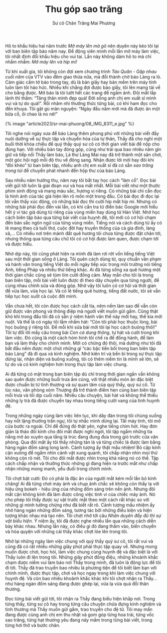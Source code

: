 ﻿---
title: Thu góp sao trăng
author: Sư cô Chân Trăng Mai Phương
---

Hô to khẩu hiệu hai năm trước *Mở máy lên mà gõ* nên duyên này kéo tôi lại với ban biên tập báo năm nay. Để động viên mình mỗi lần mở máy làm việc, tôi nhất định đổi khẩu hiệu cho vui tai. Lần này không dám hô to mà chỉ nhẩm nhẩm: *Mở máy lên và híp mí!*

Từ khi xuất gia, tôi không còn đợi xem chương trình *Táo Quân* - *Gặp nhau cuối năm* của VTV vào đêm giao thừa nữa, mà đổi thành chờ báo Làng ra lò. Cảm giác cầm tờ báo trong tay, dù là bản giấy hay bản mềm trên máy tính luôn làm tôi háo hức. Nhiều khi chẳng đợi được báo giấy, tôi lên mạng tải về cho bằng được. Mở báo là tôi lướt hết các trang để ngắm ảnh. Đôi mắt lấp lánh thì thầm: “Tăng thân mình đẹp quá! Đời sống anh chị em xuất sĩ mình vui và tự do quá!”. Rồi nhâm nhi thưởng thức từng bài, có khi ham đọc cho đến khuya. Tôi gật gù mãn nguyện: “Ngày đầu năm mới mà đã được ăn một bữa cỗ, ôi chao là no nê!”

{% image "article2023/sr-mai-phuong/08_IMG_8311_e.jpg" %}

Tôi nghe nói ngày xưa để báo Làng thêm phong phú với những bài viết đầy nuôi dưỡng về sự thực tập và chuyển hóa của tự thân, Thầy đã cho nghỉ một buổi thời khóa chiều để quý thầy quý sư cô có thời gian viết bài để nộp cho đúng hạn. Với nhiều bàn tay đóng góp, cũng như trải qua bao nhiêu năm gìn giữ và tiếp nối Thầy làm báo, Lá thư Làng Mai nay đã trở thành một sân chơi, một góc hội ngộ mỗi độ thu về đông sang. Nhận được lời mời hay đôi khi “đòi khéo” từ ban biên tập, nhiều anh chị em xuất sĩ đã có sẵn *sao trăng trong túi* để chuyển phát nhanh đến hộp thư của báo Làng. 

Sau nhiều năm hưởng thụ, năm nay tôi bắt tay học cách “làm cỗ”. Đọc bài viết gửi tới luôn là giai đoạn vui và hoa mắt nhất. Mỗi bài viết như một thước phim sinh động và mang màu sắc, hương vị riêng. Có những bài chỉ cần đọc là hình ảnh của tác giả hiện lên rõ mồn một trong đầu. Có bài đọc đi đọc lại tôi vẫn thấy xúc động, có những bài đọc thì cười híp mắt híp mí. Nhưng có những bài phải đọc đến vài lần, có khi cần tra từ điển bác Google mới hiểu hết ý vì tác giả dùng từ riêng của vùng miền hay dùng từ Hán Việt. Nhờ học cách biên tập báo qua từng bài viết của huynh đệ, tôi mới có cơ hội chạm đến bản sắc ngôn ngữ của từng vùng miền. Tiếng nói và cách dùng từ ấy có lẽ mang theo cả tuổi thơ, cuộc đời hay truyền thống của cả gia đình, làng xã,… Có nhiều nơi trên mảnh đất quê hương tôi chưa từng được đặt chân tới, nhưng thông qua từng câu chữ tôi có cơ hội được làm quen, được chạm tới và được hiểu.

Nhờ dịp này, tôi cũng phát hiện ra mình đã làm rơi rớt vốn liếng tiếng Việt sau một thời gian sống ở Làng. Tôi quên cách dùng từ, quy chuẩn văn phạm và hành văn trong tiếng Việt do mỗi ngày tiếp xúc trong môi trường nói tiếng Anh, tiếng Pháp và nhiều thứ tiếng khác. Ai đã từng sống xa quê hương một thời gian chắc cũng sẽ tủm tỉm cười đồng cảm. May mắn cho tôi là trong ban biên tập, mỗi bài viết luôn được đi theo dây chuyền qua từng người, để cùng nhau chỉnh sửa và đóng góp. Nhờ vậy tôi luôn có cơ hội và thời gian để vừa làm, vừa học lại. Và có lẽ tiếng quê hương, tiếng đất nước, tôi sẽ vẫn tiếp tục học suốt cả cuộc đời mình.

Vẫn chưa hết, tôi còn được học cách cắt tỉa, nêm nếm làm sao để vẫn còn giữ được văn phong và thông điệp mà người viết muốn gửi gắm. Cũng thật khó khi trong đầu tôi đã có sẵn ý niệm hành văn thế này mới hay, thế kia mới nuột. Và thế là có ngày tôi lẩm nhẩm hát: “Còn tôi phải học thuộc lòng, bài học buông ý riêng tôi. Để mỗi khi sửa bài mới tôi lại học cách buông thôi!” Tôi tự đổi lời mấy câu trong bài *Con cá dung thông*, tự hát và cười trong khi làm việc. Đó cũng là một cách hóm hỉnh tôi chế ra để đồng hành, để làm bạn và làm thầy cho chính mình. Mới có chừng đó thôi, mà dường như tôi đã bắt đầu nếm được một chút những gì “các bậc tiền bối trong ban biên tập báo Làng” đã đi qua và kinh nghiệm. Nhờ kiên trì và bền bỉ trong sự thực tập dừng lại, nhận diện và buông xuống, tôi có thêm niềm tin là mình sẽ lớn, sẽ tự do và có kinh nghiệm hơn trong thực tập làm việc chung.

Ai đã từng có mặt trong ban biên tập dù chỉ trong thời gian ngắn vẫn không sao quên được những buổi trưa ấm cúng, với thật nhiều món ăn đặc biệt được chuẩn bị từ tình thương và sự quan tâm của quý thầy, quý sư cô. Từ lúc nào, văn phòng xóm Thượng đã trở thành điểm hẹn cùng ban biên tập mỗi trưa và tối dịp cuối năm. Nhiều câu chuyện, bài hát và không thể thiếu những ly trà đã được chuyền tay nhau trong tiếng cười vang của tình huynh đệ. 

Trong những ngày cùng làm việc liên tục, khi dây đàn trong tôi chùng xuống hay nốt lặng thường trấn ngự, tôi tự nhắc mình dừng lại. Tắt máy tính, tôi mở cửa bước ra ngoài. Chỉ để đứng đó thật yên, nghe tiếng chim hót. Hay đơn giản là tháo đôi kính cho đôi mắt được nghỉ ngơi, tôi tập ngắm những tia nắng mờ ảo xuyên qua tầng lá trúc đang đung đưa trong gió trước cửa văn phòng. Qua đôi mắt ấy tôi thấy những tán lá và từng chiếc lá được làm bằng hàng ngàn đốm sáng long lanh. Cảnh tượng ấy thật mầu nhiệm! Bỏ cặp kính cận xuống để ngắm nhìn cảnh vật xung quanh, tôi chấp nhận nhìn mọi thứ không còn rõ nét. Tôi cho đôi mắt được nhìn trong khả năng nó có thể. Tập cách chấp nhận và thưởng thức những gì đang hiện ra trước mắt như chấp nhận những mong manh, yếu đuối trong chính mình. 

Tôi chợt bật cười: Đó có phải là đặc ân của người mắt kém mỗi lần bỏ kính chăng! Ai đã từng chơi máy ảnh và chụp ảnh chắc sẽ không còn thấy lạ với hiệu ứng bokeh - hiệu ứng của những đốm sáng trên nền ảnh. Nhưng đôi mắt cận không kính đã làm được công việc tinh vi của chiếc máy ảnh. Nó cho phép tôi thấy được sự vật trước mắt theo một cách rất khác so với những gì mình tưởng chừng như đã biết rất rõ. Cảnh tượng mầu nhiệm ấy nhờ hàng ngàn những đốm sáng, tương tác bởi những điều kiện và hiện tượng khác nhau mà tạo nên. Tôi chợt nhớ tới câu *Nhân duyên đầy đủ thì sự vật biểu hiện.* Ý niệm ấy, tôi đã được nghe nhiều lần qua những cách  diễn bày khác nhau. Nhưng lần này, có điều gì đó đang thấm vào, biến chuyển và hòa quyện với những cái thấy khác chợt lóe lên trong tôi.

Nhớ lại những ngày làm việc chung với quý thầy quý sư cô, tôi rất vui và cũng đã có rất nhiều những giây phút phải thực tập quay về. Nhưng mong muốn được chơi, học hỏi, làm việc chung cùng huynh đệ và đặc biệt là với Thầy luôn đi lên trong tôi. Những giây phút đồng điệu, những khoảnh khắc chạm được niềm vui làm báo nơi Thầy trong mình, đã luôn là động lực để tôi đi tới. Thầy đã trao truyền bao nhiêu là phương tiện để tôi biết làm bạn với chính mình, được thực tập, chơi và học ngay trong khi làm việc chung với huynh đệ. Và còn bao nhiêu khoảnh khắc khác khi tôi chợt nhận ra Thầy… như hàng ngàn đốm sáng đang được ghép lại, vừa lạ vừa quá đỗi thân thương.    

Đọc từng bài viết gửi tới, tôi nhận ra Thầy đang biểu hiện khắp nơi. Trong từng thầy, từng sư cô hay trong từng câu chuyện chứa đựng kinh nghiệm và tình thương mà Thầy muốn gửi gắm, trao truyền cho đệ tử. Tôi may mắn đang được cùng anh chị em thu nhặt và gom góp từng hoa trái, từng vốc sao trăng, từng hạt thương yêu đang nảy mầm trong từng bài viết, trong từng hơi thở và bước chân.
